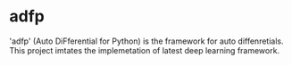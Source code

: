 # adfp
'adfp' (Auto DiFferential for Python) is the framework for auto diffenretials.
This project imtates the implemetation of latest deep learning framework.